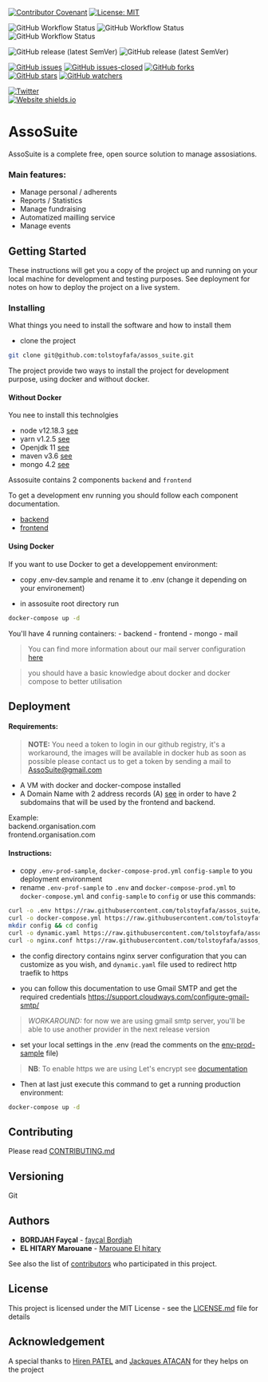 [![Contributor Covenant](https://img.shields.io/badge/Contributor%20Covenant-v2.0%20adopted-ff69b4.svg)](code_of_conduct.md)  [![License: MIT](https://img.shields.io/badge/License-MIT-yellow.svg)](https://opensource.org/licenses/MIT)

![GitHub Workflow Status](https://img.shields.io/github/workflow/status/tolstoyfafa/assos_suite/publish%20backend%20&%20frontend%20docker%20images?label=publish%20docker%20images&style=flat-square&logo=docker)
![GitHub Workflow Status](https://img.shields.io/github/workflow/status/tolstoyfafa/assos_suite/BackendCI?label=backend%20build&style=flat-square&logo=java) ![GitHub Workflow Status](https://img.shields.io/github/workflow/status/tolstoyfafa/assos_suite/Slack%20Notification?label=Notification%20Slack&logo=slack)
 
  
![GitHub release (latest SemVer)](https://img.shields.io/github/v/release/tolstoyfafa/assos_suite) 
![GitHub release (latest SemVer)](https://img.shields.io/github/v/tag/tolstoyfafa/assos_suite)  

[![GitHub issues](https://img.shields.io/github/issues/tolstoyfafa/assos_suite)](https://github.com/tolstoyfafa/assos_suite/issues) [![GitHub issues-closed](https://img.shields.io/github/issues-closed/tolstoyfafa/assos_suite)](https://github.com/tolstoyfafa/assos_suite/issues?q=is%3Aissue+is%3Aclosed) [![GitHub forks](https://img.shields.io/github/forks/tolstoyfafa/assos_suite?style=social)](https://github.com/tolstoyfafa/assos_suite/network)  
[![GitHub stars](https://img.shields.io/github/stars/tolstoyfafa/assos_suite?style=social)](https://github.com/tolstoyfafa/assos_suite/stargazers) [![GitHub watchers](https://img.shields.io/github/watchers/tolstoyfafa/assos_suite?style=social)](https://github.com/tolstoyfafa/assos_suite/watchers)

[![Twitter](https://img.shields.io/twitter/url?url=https%3A%2F%2Ftwitter.com%2FAssoSuite)](https://twitter.com/AssoSuite)  
[![Website shields.io](https://img.shields.io/website?up_color=green&up_message=URL&url=https%3A%2F%2Fadmin.assosuite.ovh%2F)](https://admin.assosuite.ovh)  

# AssoSuite

AssoSuite is a complete free, open source solution to manage assosiations.

### Main features:

* Manage personal / adherents
* Reports /  Statistics
* Manage fundraising 
* Automatized mailling service
* Manage events

## Getting Started
These instructions will get you a copy of the project up and running on your local machine for development and testing purposes. See deployment for notes on how to deploy the project on a live system.


### Installing
What things you need to install the software and how to install them

- clone the project
```bash 
git clone git@github.com:tolstoyfafa/assos_suite.git
```
The project provide two ways to install the project for development purpose, using docker and without docker.
#### Without Docker
You nee to install this technolgies

- node v12.18.3  [see](https://nodejs.org/en/)
- yarn v1.2.5 [see](https://yarnpkg.com/)
- Openjdk 11 [see](https://jdk.java.net/java-se-ri/11)
- maven v3.6 [see](https://maven.apache.org/download.cgi)
- mongo 4.2   [see](https://docs.mongodb.com/manual/release-notes/4.2/)

Assosuite contains 2 components `backend` and `frontend`

To get a development env running you should follow each component documentation.
- [backend](backend/README.md)
- [frontend](frontend/README.md)

#### Using Docker
If you want to use Docker to get a developpement environment:

- copy .env-dev.sample and rename it to .env (change it depending on your environement) 

- in assosuite root directory run 
```bash
docker-compose up -d
```
You'll have 4 running containers:
 	- backend
	- frontend
	- mongo
	- mail
> You can find more information about our mail server configuration [here](https://github.com/tomav/docker-mailserver)

> you should have a basic knowledge about docker and docker compose to better utilisation
## Deployment
#### Requirements:
>  **NOTE:** You need a token to login in our github registry, it's a workaround, the images will be available in docker hub as soon as possible
> please contact us to get a token by sending a mail to AssoSuite@gmail.com

- A VM with docker and docker-compose installed
- A Domain Name with 2 address records (A) [see](https://docs.ovh.com/gb/en/domains/web_hosting_how_to_edit_my_dns_zone/) in order to have 2 subdomains that will be used by the frontend and backend.

Example:  
backend.organisation.com  
frontend.organisation.com

#### Instructions:

- copy `.env-prod-sample`, `docker-compose-prod.yml` `config-sample` to you deployment environment
- rename `.env-prof-sample` to `.env` and `docker-compose-prod.yml` to `docker-compose.yml` and `config-sample` to `config` 
or use this commands:
```bash
curl -o .env https://raw.githubusercontent.com/tolstoyfafa/assos_suite/master/.env-prod-sample
curl -o docker-compose.yml https://raw.githubusercontent.com/tolstoyfafa/assos_suite/master/docker-compose-prod.yml
mkdir config && cd config
curl -o dynamic.yaml https://raw.githubusercontent.com/tolstoyfafa/assos_suite/master/config-sample/dynamic.yaml
curl -o nginx.conf https://raw.githubusercontent.com/tolstoyfafa/assos_suite/master/config-sample/nginx.conf 

```
- the config directory contains nginx server configuration that you can customize as you wish,  and `dynamic.yaml` file used to redirect http traefik to https

- you can follow this documentation to use Gmail SMTP and get the required credentials
https://support.cloudways.com/configure-gmail-smtp/
> *WORKAROUND:* for now we are using gmail smtp server, you'll be able to use another provider in the next release version

- set your local settings in the .env (read the comments on the [env-prod-sample](.env-prod-sample) file)

> **NB**: To enable https we are using Let's encrypt see [documentation](https://docs.traefik.io/v1.7/user-guide/docker-and-lets-encrypt/)

- Then at last just execute this command to get a running production environment:
```bash
docker-compose up -d 
```

## Contributing
Please read [CONTRIBUTING.md](CONTRIBUTING.md)

## Versioning

Git

## Authors

* **BORDJAH Fayçal** - [fayçal Bordjah](https://github.com/tolstoyfafa)
* **EL HITARY Marouane** - [Marouane El hitary](https://github.com/MarOuanEElHiTaRY)

See also the list of [contributors](https://github.com/tolstoyfafa/assos_suite/graphs/contributors) who participated in this project.

## License

This project is licensed under the MIT License - see the [LICENSE.md](LICENSE.md) file for details

## Acknowledgement 
A special thanks to [Hiren PATEL](https://github.com/hirenpatelfr) and [Jackques ATACAN](https://github.com/atacanjacques?tab=followers) for they helps on the project
